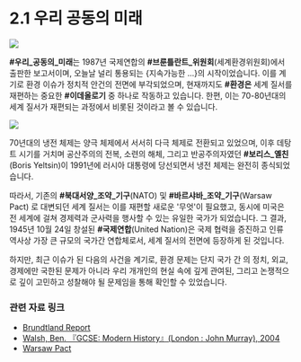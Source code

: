 # 2.1 우리 공동의 미래



![](https://reader011.staticloud.net/reader011/html5/20190104/55a26c261a28ab3d4a8b47a2/bg1.png)

**\#우리\_공동의\_미래**는 1987년 국제연합의 **\#브룬틀란트\_위원회**\(세계환경위원회\)에서 출판한 보고서이며, 오늘날 널리 통용되는 {지속가능한 ...}의 시작이었습니다. 이를 계기로 환경 이슈가 정치적 안건의 전면에 부각되었으며, 현재까지도 **\#환경은** 세계 질서를 재편하는 중요한 **\#이데올로기** 중 하나로 작동하고 있습니다. 한편, 이는 70-80년대의 세계 질서가 재편되는 과정에서 비롯된 것이라고 볼 수 있습니다. 



![](https://t1.daumcdn.net/cfile/tistory/0269DD4D5121FECB05)

70년대의 냉전 체제는 양극 체제에서 서서히 다극 체제로 전환되고 있었으며, 이후 데탕트 시기를 거치며 공산주의의 전복, 소련의 해체, 그리고 반공주의자였던 **\#보리스\_옐친**\(Boris Yeltsin\)이 1991년에 러시아 대통령에 당선되면서 냉전 체제는 완전히 종식되었습니다.

따라서, 기존의 **\#북대서양\_조약\_기구**\(NATO\) 및 **\#바르샤바\_조약\_기구**\(Warsaw Pact\) 로 대변되던 세계 질서는 이를 재편할 새로운 '무엇'이 필요했고, 동시에 미국은 전 세계에 걸쳐 경제력과 군사력을 행사할 수 있는 유일한 국가가 되었습니다. 그 결과, 1945년 10월 24일 창설된 **\#국제연합**\(United Nation\)은 국제 협력을 증진하고 인류 역사상 가장 큰 규모의 국가간 연합체로서, 세계 질서의 전면에 등장하게 된 것입니다.

하지만, 최근 이슈가 된 다음의 사건을 계기로, 환경 문제는 단지 국가 간 의 정치, 외교, 경제에만 국한된 문제가 아니라 우리 개개인의 현실 속에 깊게 관여된, 그리고 논쟁적으로 깊이 고민하고 성찰해야 될 문제임을 통해 확인할 수 있었습니다.



### 관련 자료 링크

* [Brundtland Report](https://www.britannica.com/topic/Brundtland-Report)
* [Walsh, Ben. 『GCSE: Modern History』\(London : John Murray\), 2004](http://cefia.aks.ac.kr:84/index.php?title=GCSE:_Modern_History:_Contents)
* [Warsaw Pact](https://www.britannica.com/event/Warsaw-Pact)



